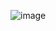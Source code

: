 
![image](https://user-images.githubusercontent.com/82156802/137860658-d80c445a-4a24-49fc-91ad-1fbaa8dc9d22.png)
